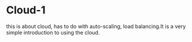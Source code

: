 # Cloud-1
this is about cloud, has to do with auto-scaling, load balancing.It is a very simple introduction to using the cloud.
